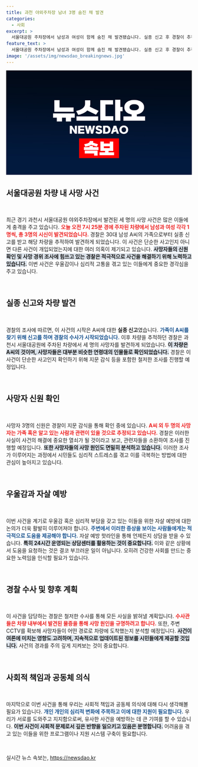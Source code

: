 ```yaml
---
title: 과천 야외주차장 남녀 3명 숨진 채 발견
categories:
  - 사회
excerpt: >
  서울대공원 주차장에서 남성과 여성이 함께 숨진 채 발견됐습니다. 실종 신고 후 경찰이 추적해 밝혀낸 이 충격적인 사건의 이면은 무엇일까요? 긴급 수사 착수!
feature_text: >
  서울대공원 주차장에서 남성과 여성이 함께 숨진 채 발견됐습니다. 실종 신고 후 경찰이 추적해 밝혀낸 이 충격적인 사건의 이면은 무엇일까요? 긴급 수사 착수!
image: '/assets/img/newsdao_breakingnews.jpg'
---
```


<p><img src="/assets/img/newsdao_breakingnews.jpg" alt="ranknews 속보" /></p>

<h2 data-ke-size="size26">서울대공원 차량 내 사망 사건</h2>

<p data-ke-size="size16">&nbsp;</p>

<p data-ke-size="size16">최근 경기 과천시 서울대공원 야외주차장에서 발견된 세 명의 사망 사건은 많은 이들에게 충격을 주고 있습니다. <b><span style="color: #ee2323;">오늘 오전 7시 25분 경에 주차된 차량에서 남성과 여성 각각 1명씩, 총 3명의 시신이 발견되었습니다.</span></b> 경찰은 30대 남성 A씨의 가족으로부터 실종 신고를 받고 해당 차량을 추적하여 발견하게 되었습니다. 이 사건은 단순한 사고인지 아니면 다른 사건이 개입되었는지에 대한 여러 의혹이 제기되고 있습니다. <b><span style="background-color: #21538527;">사망자들의 신원 확인 및 사망 경위 조사에 힘쓰고 있는 경찰은 적극적으로 사건을 해결하기 위해 노력하고 있습니다.</span></b> 이번 사건은 우울감이나 심리적 고통을 겪고 있는 이들에게 중요한 경각심을 주고 있습니다.</p>

<p data-ke-size="size16">&nbsp;</p>

<h2 data-ke-size="size26">실종 신고와 차량 발견</h2>

<p data-ke-size="size16">&nbsp;</p>

<p data-ke-size="size16">경찰의 조사에 따르면, 이 사건의 시작은 A씨에 대한 <b>실종 신고</b>였습니다. <b><span style="color: #1a5490;">가족이 A씨를 찾기 위해 신고를 하며 경찰의 수사가 시작되었습니다.</span></b> 이후 차량을 추적하던 경찰은 과천시 서울대공원에 주차된 차량에서 세 명의 사망자를 발견하게 되었습니다. <b><span style="background-color: #21538527;">이 차량은 A씨의 것이며, 사망자들은 대부분 비슷한 연령대의 인물들로 확인되었습니다.</span></b> 경찰은 이 사건이 단순한 사고인지 확인하기 위해 지문 감식 등을 포함한 철저한 조사를 진행할 예정입니다.</p>

<p data-ke-size="size16">&nbsp;</p>

<h2 data-ke-size="size26">사망자 신원 확인</h2>

<p data-ke-size="size16">&nbsp;</p>

<p data-ke-size="size16">사망자 3명의 신원은 경찰이 지문 감식을 통해 확인 중에 있습니다. <b><span style="color: #ee2323;">A씨 외 두 명의 사망자는 가족 혹은 알고 있는 사람과 관련이 있을 것으로 추정되고 있습니다.</span></b> 경찰은 이러한 사실이 사건의 해결에 중요한 열쇠가 될 것이라고 보고, 관련자들을 소환하여 조사를 진행할 예정입니다. <b><span style="background-color: #21538527;">또한 사망자들의 사망 원인도 면밀히 분석하고 있습니다.</span></b> 이러한 조사가 이루어지는 과정에서 시민들도 심리적 스트레스를 겪고 이를 극복하는 방법에 대한 관심이 높아지고 있습니다.</p>

<p data-ke-size="size16">&nbsp;</p>

<h2 data-ke-size="size26">우울감과 자살 예방</h2>

<p data-ke-size="size16">&nbsp;</p>

<p data-ke-size="size16">이번 사건을 계기로 우울감 혹은 심리적 부담을 갖고 있는 이들을 위한 자살 예방에 대한 논의가 더욱 활발히 이루어져야 합니다. <b><span style="color: #1a5490;">주변에서 이러한 증상을 보이는 사람들에게는 적극적으로 도움을 제공해야 합니다.</span></b> 자살 예방 핫라인을 통해 언제든지 상담을 받을 수 있습니다. <b><span style="background-color: #21538527;">특히 24시간 운영되는 상담센터를 활용하는 것이 중요합니다.</span></b> 이와 같은 상황에서 도움을 요청하는 것은 결코 부끄러운 일이 아닙니다. 오히려 건강한 사회를 만드는 중요한 노력임을 인식할 필요가 있습니다.</p>

<p data-ke-size="size16">&nbsp;</p>

<h2 data-ke-size="size26">경찰 수사 및 향후 계획</h2>

<p data-ke-size="size16">&nbsp;</p>

<p data-ke-size="size16">이 사건을 담당하는 경찰은 철저한 수사를 통해 모든 사실을 밝혀낼 계획입니다. <b><span style="color: #ee2323;">수사관들은 차량 내부에서 발견된 물증을 통해 사망 원인을 규명하려고 합니다.</span></b> 또한, 주변 CCTV를 확보해 사망자들이 어떤 경로로 차량에 도착했는지 분석할 예정입니다. <b><span style="background-color: #21538527;">사건이 여론에 미치는 영향도 고려하며, 지속적으로 업데이트된 정보를 시민들에게 제공할 것입니다.</span></b> 사건의 경과를 주의 깊게 지켜보는 것이 중요합니다.</p>

<p data-ke-size="size16">&nbsp;</p>

<h2 data-ke-size="size26">사회적 책임과 공동체 의식</h2>

<p data-ke-size="size16">&nbsp;</p>

<p data-ke-size="size16">마지막으로 이번 사건을 통해 우리는 사회적 책임과 공동체 의식에 대해 다시 생각해볼 필요가 있습니다. <b><span style="color: #1a5490;">개인 개인의 심리적 변화에 주목하고 이에 대한 지원이 필요합니다.</span></b> 우리가 서로를 도와주고 지지함으로써, 유사한 사건을 예방하는 데 큰 기여를 할 수 있습니다. <b><span style="background-color: #21538527;">이번 사건이 사회적 문제로서 깊은 반향을 일으키고 있음은 분명합니다.</span></b> 어려움을 겪고 있는 이들을 위한 프로그램이나 지원 시스템 구축이 필요합니다.</p>

<p data-ke-size="size16">&nbsp;</p>
실시간 뉴스 속보는, <a href="https://newsdao.kr" rel="dofollow">https://newsdao.kr</a>


